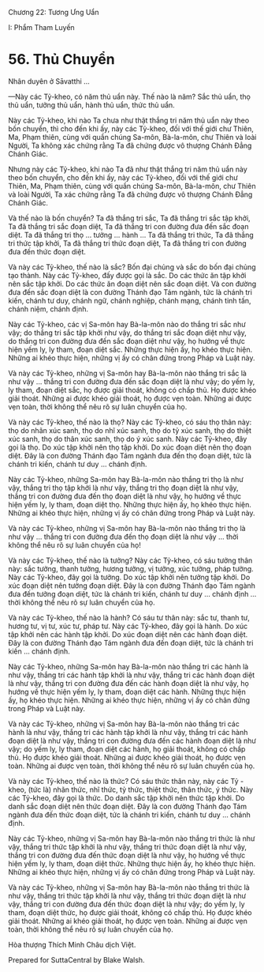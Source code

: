  

Chương 22: Tương Ưng Uẩn

I: Phẩm Tham Luyến

# 56\. Thủ Chuyển

Nhân duyên ở Sāvatthi …

—Này các Tỷ-kheo, có năm thủ uẩn này. Thế nào là năm? Sắc thủ uẩn, thọ thủ uẩn, tưởng thủ uẩn, hành thủ uẩn, thức thủ uẩn.

Này các Tỷ-kheo, khi nào Ta chưa như thật thắng tri năm thủ uẩn này theo bốn chuyển, thì cho đến khi ấy, này các Tỷ-kheo, đối với thế giới chư Thiên, Ma, Phạm thiên, cùng với quần chúng Sa-môn, Bà-la-môn, chư Thiên và loài Người, Ta không xác chứng rằng Ta đã chứng được vô thượng Chánh Ðẳng Chánh Giác.

Nhưng này các Tỷ-kheo, khi nào Ta đã như thật thắng tri năm thủ uẩn này theo bốn chuyển, cho đến khi ấy, này các Tỷ-kheo, đối với thế giới chư Thiên, Ma, Phạm thiên, cùng với quần chúng Sa-môn, Bà-la-môn, chư Thiên và loài Người, Ta xác chứng rằng Ta đã chứng được vô thượng Chánh Ðẳng Chánh Giác.

Và thế nào là bốn chuyển? Ta đã thắng tri sắc, Ta đã thắng tri sắc tập khởi, Ta đã thắng tri sắc đoạn diệt, Ta đã thắng tri con đường đưa đến sắc đoạn diệt. Ta đã thắng tri thọ … tưởng … hành … Ta đã thắng tri thức, Ta đã thắng tri thức tập khởi, Ta đã thắng tri thức đoạn diệt, Ta đã thắng tri con đường đưa đến thức đoạn diệt.

Và này các Tỷ-kheo, thế nào là sắc? Bốn đại chủng và sắc do bốn đại chủng tạo thành. Này các Tỷ-kheo, đấy được gọi là sắc. Do các thức ăn tập khởi nên sắc tập khởi. Do các thức ăn đoạn diệt nên sắc đoạn diệt. Và con đường đưa đến sắc đoạn diệt là con đường Thánh đạo Tám ngành, tức là chánh tri kiến, chánh tư duy, chánh ngữ, chánh nghiệp, chánh mạng, chánh tinh tấn, chánh niệm, chánh định.

Này các Tỷ-kheo, các vị Sa-môn hay Bà-la-môn nào do thắng tri sắc như vậy; do thắng tri sắc tập khởi như vậy, do thắng tri sắc đoạn diệt như vậy, do thắng tri con đường đưa đến sắc đoạn diệt như vậy, họ hướng về thực hiện yếm ly, ly tham, đoạn diệt sắc. Những thực hiện ấy, họ khéo thực hiện. Những ai khéo thực hiện, những vị ấy có chân đứng trong Pháp và Luật này.

Và này các Tỷ-kheo, những vị Sa-môn hay Bà-la-môn nào thắng tri sắc là như vậy … thắng tri con đường đưa đến sắc đoạn diệt là như vậy; do yếm ly, ly tham, đoạn diệt sắc, họ được giải thoát, không có chấp thủ. Họ được khéo giải thoát. Những ai được khéo giải thoát, họ được vẹn toàn. Những ai được vẹn toàn, thời không thể nêu rõ sự luân chuyển của họ.

Và này các Tỷ-kheo, thế nào là thọ? Này các Tỷ-kheo, có sáu thọ thân này: thọ do nhãn xúc sanh, thọ do nhĩ xúc sanh, thọ do tỷ xúc sanh, thọ do thiệt xúc sanh, thọ do thân xúc sanh, thọ do ý xúc sanh. Này các Tỷ-kheo, đây gọi là thọ. Do xúc tập khởi nên thọ tập khởi. Do xúc đoạn diệt nên thọ đoạn diệt. Ðây là con đường Thánh đạo Tám ngành đưa đến thọ đoạn diệt, tức là chánh tri kiến, chánh tư duy … chánh định.

Này các Tỷ-kheo, những Sa-môn hay Bà-la-môn nào thắng tri thọ là như vậy, thắng tri thọ tập khởi là như vậy, thắng tri thọ đoạn diệt là như vậy, thắng tri con đường đưa đến thọ đoạn diệt là như vậy, họ hướng về thực hiện yếm ly, ly tham, đoạn diệt thọ. Những thực hiện ấy, họ khéo thực hiện. Những ai khéo thực hiện, những vị ấy có chân đứng trong Pháp và Luật này.

Và này các Tỷ-kheo, những vị Sa-môn hay Bà-la-môn nào thắng tri thọ là như vậy … thắng tri con đường đưa đến thọ đoạn diệt là như vậy … thời không thể nêu rõ sự luân chuyển của họ!

Và này các Tỷ-kheo, thế nào là tưởng? Này các Tỷ-kheo, có sáu tưởng thân này: sắc tưởng, thanh tưởng, hương tưởng, vị tưởng, xúc tưởng, pháp tưởng. Này các Tỷ-kheo, đây gọi là tưởng. Do xúc tập khởi nên tưởng tập khởi. Do xúc đoạn diệt nên tưởng đoạn diệt. Ðây là con đường Thánh đạo Tám ngành đưa đến tưởng đoạn diệt, tức là chánh tri kiến, chánh tư duy … chánh định … thời không thể nêu rõ sự luân chuyển của họ.

Và này các Tỷ-kheo, thế nào là hành? Có sáu tư thân này: sắc tư, thanh tư, hương tư, vị tư, xúc tư, pháp tư. Này các Tỷ-kheo, đây gọi là hành. Do xúc tập khởi nên các hành tập khởi. Do xúc đoạn diệt nên các hành đoạn diệt. Ðây là con đường Thánh đạo Tám ngành đưa đến đoạn diệt, tức là chánh tri kiến … chánh định.

Này các Tỷ-kheo, những Sa-môn hay Bà-la-môn nào thắng tri các hành là như vậy, thắng tri các hành tập khởi là như vậy, thắng tri các hành đoạn diệt là như vậy, thắng tri con đường đưa đến các hành đoạn diệt là như vậy, họ hướng về thực hiện yếm ly, ly tham, đoạn diệt các hành. Những thực hiện ấy, họ khéo thực hiện. Những ai khéo thực hiện, những vị ấy có chân đứng trong Pháp và Luật này.

Và này các Tỷ-kheo, những vị Sa-môn hay Bà-la-môn nào thắng tri các hành là như vậy, thắng tri các hành tập khởi là như vậy, thắng tri các hành đoạn diệt là như vậy, thắng tri con đường đưa đến các hành đoạn diệt là như vậy; do yếm ly, ly tham, đoạn diệt các hành, họ giải thoát, không có chấp thủ. Họ được khéo giải thoát. Những ai được khéo giải thoát, họ được vẹn toàn. Những ai được vẹn toàn, thời không thể nêu rõ sự luân chuyển của họ.

Và này các Tỷ-kheo, thế nào là thức? Có sáu thức thân này, này các Tỷ -kheo, (tức là) nhãn thức, nhĩ thức, tỷ thức, thiệt thức, thân thức, ý thức. Này các Tỷ-kheo, đây gọi là thức. Do danh sắc tập khởi nên thức tập khởi. Do danh sắc đoạn diệt nên thức đoạn diệt. Ðây là con đường Thánh đạo Tám ngành đưa đến thức đoạn diệt, tức là chánh tri kiến, chánh tư duy … chánh định.

Này các Tỷ-kheo, những vị Sa-môn hay Bà-la-môn nào thắng tri thức là như vậy, thắng tri thức tập khởi là như vậy, thắng tri thức đoạn diệt là như vậy, thắng tri con đường đưa đến thức đoạn diệt là như vậy, họ hướng về thực hiện yếm ly, ly tham, đoạn diệt thức. Những thực hiện ấy, họ khéo thực hiện. Những ai khéo thực hiện, những vị ấy có chân đứng trong Pháp và Luật này.

Và này các Tỷ-kheo, những vị Sa-môn hay Bà-la-môn nào thắng tri thức là như vậy, thắng tri thức tập khởi là như vậy, thắng tri thức đoạn diệt là như vậy, thắng tri con đường đưa đến thức đoạn diệt là như vậy; do yếm ly, ly tham, đoạn diệt thức, họ được giải thoát, không có chấp thủ. Họ được khéo giải thoát. Những ai khéo giải thoát, họ được vẹn toàn. Những ai được vẹn toàn, thời không thể nêu rõ sự luân chuyển của họ.

Hòa thượng Thích Minh Châu dịch Việt.

Prepared for SuttaCentral by Blake Walsh.